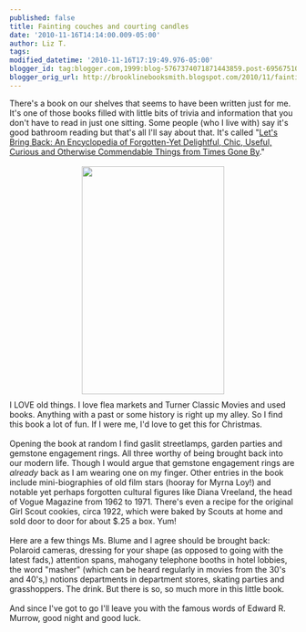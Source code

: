 ```yaml
---
published: false
title: Fainting couches and courting candles
date: '2010-11-16T14:14:00.009-05:00'
author: Liz T.
tags: 
modified_datetime: '2010-11-16T17:19:49.976-05:00'
blogger_id: tag:blogger.com,1999:blog-5767374071871443859.post-6956751060736300108
blogger_orig_url: http://brooklinebooksmith.blogspot.com/2010/11/fainting-couches-and-courting-candles.html
---
```


There's a book on our shelves that seems to have been written just for me. It's one of those books filled with little bits of trivia and information that you don't have to read in just one sitting. Some people (who I live with) say it's good bathroom reading but that's all I'll say about that. It's called "<a href="http://www.brooklinebooksmith-shop.com/book/9780811874137">Let's Bring Back: An Encyclopedia of Forgotten-Yet Delightful, Chic, Useful, Curious and Otherwise Commendable Things from Times Gone By</a>."<br /><br /><img style="TEXT-ALIGN: center; MARGIN: 0px auto 10px; WIDTH: 250px; DISPLAY: block; HEIGHT: 400px; CURSOR: hand" border="0" alt="" src="http://images.indiebound.com/137/874/9780811874137.jpg" />I LOVE old things. I love flea markets and Turner Classic Movies and used books. Anything with a past or some history is right up my alley. So I find this book a lot of fun.  If I were me, I'd love to get this for Christmas.<br /><br />Opening the book at random I find gaslit streetlamps, garden parties and gemstone engagement rings. All three worthy of being brought back into our modern life. Though I would argue that gemstone engagement rings are <em>already</em> back as I am wearing one on my finger. Other entries in the book include mini-biographies of old film stars (hooray for Myrna Loy!) and notable yet perhaps forgotten cultural figures like Diana Vreeland, the head of Vogue Magazine from 1962 to 1971. There's even a recipe for the original Girl Scout cookies, circa 1922, which were baked by Scouts at home and sold door to door for about $.25 a box. Yum!<br /><br />Here are a few things Ms. Blume and I agree should be brought back:  Polaroid cameras, dressing for your shape (as opposed to going with the latest fads,) attention spans, mahogany telephone booths in hotel lobbies, the word "masher" (which can be heard regularly in movies from the 30's and 40's,) notions departments in department stores, skating parties and grasshoppers.  The drink.  But there is so, so much more in this little book.<br /><br />And since I've got to go I'll leave you with the famous words of Edward R. Murrow, good night and good luck.